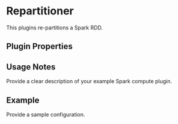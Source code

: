 # Repartitioner

This plugins re-partitions a Spark RDD.

## Plugin Properties

## Usage Notes
Provide a clear description of your example Spark compute plugin.

## Example 

Provide a sample configuration.
